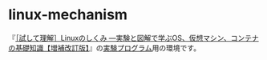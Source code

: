 # linux-mechanism

『[［試して理解］Linuxのしくみ  ―実験と図解で学ぶOS、仮想マシン、コンテナの基礎知識【増補改訂版】](https://gihyo.jp/book/2022/978-4-297-13148-7)』の[実験プログラム](https://github.com/satoru-takeuchi/linux-in-practice-2nd)用の環境です。
  